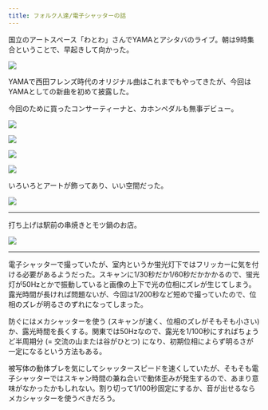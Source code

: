 ```yaml
---
title: フォルク人達/電子シャッターの話
---
```


国立のアートスペース「わとわ」さんでYAMAとアシタバのライブ。朝は9時集合ということで、早起きして向かった。

![](https://photos.apkas.net/medium/202310/20231028-085510.webp)

YAMAで西田フレンズ時代のオリジナル曲はこれまでもやってきたが、今回はYAMAとしての新曲を初めて披露した。

今回のために買ったコンサーティーナと、カホンペダルも無事デビュー。

![](https://photos.apkas.net/medium/202310/20231028-104405.webp)

![](https://photos.apkas.net/medium/202310/20231028-105400.webp)

![](https://photos.apkas.net/medium/202310/20231028-105758.webp)

![](https://photos.apkas.net/medium/202310/20231028-113317.webp)

いろいろとアートが飾ってあり、いい空間だった。

![](https://photos.apkas.net/medium/202310/20231028-151030.webp)

---

打ち上げは駅前の串焼きとモツ鍋のお店。

![](https://photos.apkas.net/medium/202310/20231028-171413.webp)

---

電子シャッターで撮っていたが、室内というか蛍光灯下ではフリッカーに気を付ける必要があるようだった。スキャンに1/30秒だか1/60秒だかかかるので、蛍光灯が50Hzとかで振動していると画像の上下で光の位相にズレが生じてしまう。露光時間が長ければ問題ないが、今回は1/200秒など短めで撮っていたので、位相のズレが明るさのずれになってしまった。

防ぐにはメカシャッターを使う (スキャンが速く、位相のズレがそもそも小さい) か、露光時間を長くする。関東では50Hzなので、露光を1/100秒にすればちょうど半周期分 (= 交流の山または谷がひとつ) になり、初期位相によらず明るさが一定になるという方法もある。

被写体の動体ブレを気にしてシャッタースピードを速くしていたが、そもそも電子シャッターではスキャン時間の兼ね合いで動体歪みが発生するので、あまり意味がなかったかもしれない。割り切って1/100秒固定にするか、音が出せるならメカシャッターを使うべきだろう。
